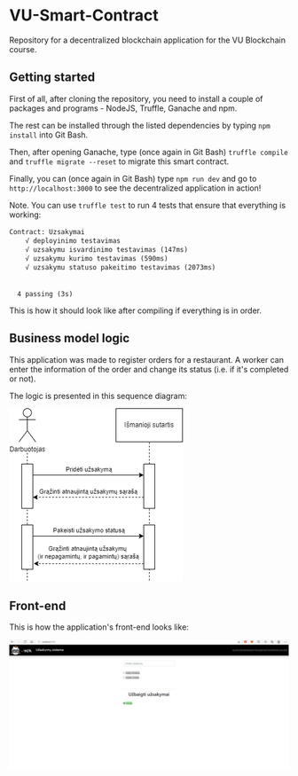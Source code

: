 # VU-Smart-Contract
Repository for a decentralized blockchain application for the VU Blockchain course.

## Getting started
First of all, after cloning the repository, you need to install a couple of packages and programs - NodeJS, Truffle, Ganache and npm. 

The rest can be installed through the listed dependencies by typing
```npm install``` 
into Git Bash.

Then, after opening Ganache, type (once again in Git Bash) ```truffle compile``` and ```truffle migrate --reset``` to migrate this smart contract.

Finally, you can (once again in Git Bash) type ```npm run dev``` and go to ```http://localhost:3000``` to see the decentralized application in action!

Note. You can use ```truffle test``` to run 4 tests that ensure that everything is working:
```shell
Contract: Uzsakymai
    √ deployinimo testavimas
    √ uzsakymu isvardinimo testavimas (147ms)
    √ uzsakymu kurimo testavimas (590ms)
    √ uzsakymu statuso pakeitimo testavimas (2073ms)


  4 passing (3s)
```
This is how it should look like after compiling if everything is in order.

## Business model logic

This application was made to register orders for a restaurant. A worker can enter the information of the order and change its status (i.e. if it's completed or not).

The logic is presented in this sequence diagram:

![model](model.png)

## Front-end

This is how the application's front-end looks like:

![front-end](front-end.png)

